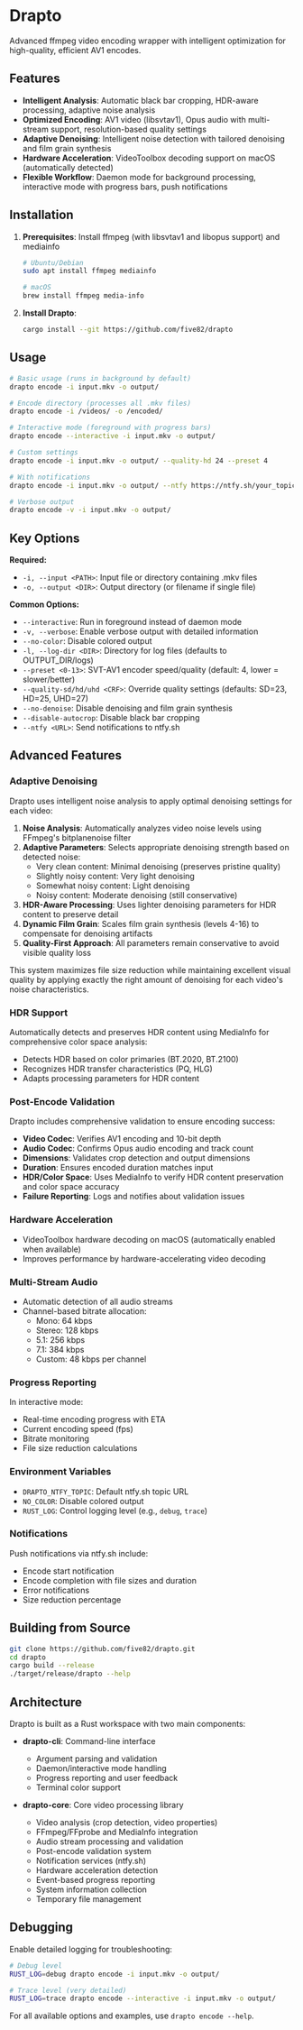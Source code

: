 # Drapto

Advanced ffmpeg video encoding wrapper with intelligent optimization for high-quality, efficient AV1 encodes.

## Features

* **Intelligent Analysis**: Automatic black bar cropping, HDR-aware processing, adaptive noise analysis
* **Optimized Encoding**: AV1 video (libsvtav1), Opus audio with multi-stream support, resolution-based quality settings
* **Adaptive Denoising**: Intelligent noise detection with tailored denoising and film grain synthesis
* **Hardware Acceleration**: VideoToolbox decoding support on macOS (automatically detected)
* **Flexible Workflow**: Daemon mode for background processing, interactive mode with progress bars, push notifications

## Installation

1. **Prerequisites**: Install ffmpeg (with libsvtav1 and libopus support) and mediainfo
   ```bash
   # Ubuntu/Debian
   sudo apt install ffmpeg mediainfo

   # macOS
   brew install ffmpeg media-info
   ```

2. **Install Drapto**:
   ```bash
   cargo install --git https://github.com/five82/drapto
   ```

## Usage

```bash
# Basic usage (runs in background by default)
drapto encode -i input.mkv -o output/

# Encode directory (processes all .mkv files)
drapto encode -i /videos/ -o /encoded/

# Interactive mode (foreground with progress bars)
drapto encode --interactive -i input.mkv -o output/

# Custom settings
drapto encode -i input.mkv -o output/ --quality-hd 24 --preset 4

# With notifications
drapto encode -i input.mkv -o output/ --ntfy https://ntfy.sh/your_topic

# Verbose output
drapto encode -v -i input.mkv -o output/
```

## Key Options

**Required:**
* `-i, --input <PATH>`: Input file or directory containing .mkv files
* `-o, --output <DIR>`: Output directory (or filename if single file)

**Common Options:**
* `--interactive`: Run in foreground instead of daemon mode
* `-v, --verbose`: Enable verbose output with detailed information
* `--no-color`: Disable colored output
* `-l, --log-dir <DIR>`: Directory for log files (defaults to OUTPUT_DIR/logs)
* `--preset <0-13>`: SVT-AV1 encoder speed/quality (default: 4, lower = slower/better)
* `--quality-sd/hd/uhd <CRF>`: Override quality settings (defaults: SD=23, HD=25, UHD=27)
* `--no-denoise`: Disable denoising and film grain synthesis
* `--disable-autocrop`: Disable black bar cropping
* `--ntfy <URL>`: Send notifications to ntfy.sh

## Advanced Features

### Adaptive Denoising

Drapto uses intelligent noise analysis to apply optimal denoising settings for each video:

1. **Noise Analysis**: Automatically analyzes video noise levels using FFmpeg's bitplanenoise filter
2. **Adaptive Parameters**: Selects appropriate denoising strength based on detected noise:
   - Very clean content: Minimal denoising (preserves pristine quality)
   - Slightly noisy content: Very light denoising  
   - Somewhat noisy content: Light denoising
   - Noisy content: Moderate denoising (still conservative)
3. **HDR-Aware Processing**: Uses lighter denoising parameters for HDR content to preserve detail
4. **Dynamic Film Grain**: Scales film grain synthesis (levels 4-16) to compensate for denoising artifacts
5. **Quality-First Approach**: All parameters remain conservative to avoid visible quality loss

This system maximizes file size reduction while maintaining excellent visual quality by applying exactly the right amount of denoising for each video's noise characteristics.

### HDR Support

Automatically detects and preserves HDR content using MediaInfo for comprehensive color space analysis:
- Detects HDR based on color primaries (BT.2020, BT.2100)
- Recognizes HDR transfer characteristics (PQ, HLG)
- Adapts processing parameters for HDR content

### Post-Encode Validation

Drapto includes comprehensive validation to ensure encoding success:

* **Video Codec**: Verifies AV1 encoding and 10-bit depth
* **Audio Codec**: Confirms Opus audio encoding and track count
* **Dimensions**: Validates crop detection and output dimensions
* **Duration**: Ensures encoded duration matches input
* **HDR/Color Space**: Uses MediaInfo to verify HDR content preservation and color space accuracy
* **Failure Reporting**: Logs and notifies about validation issues

### Hardware Acceleration

* VideoToolbox hardware decoding on macOS (automatically enabled when available)
* Improves performance by hardware-accelerating video decoding

### Multi-Stream Audio

* Automatic detection of all audio streams
* Channel-based bitrate allocation:
  * Mono: 64 kbps
  * Stereo: 128 kbps
  * 5.1: 256 kbps
  * 7.1: 384 kbps
  * Custom: 48 kbps per channel

### Progress Reporting

In interactive mode:
* Real-time encoding progress with ETA
* Current encoding speed (fps)
* Bitrate monitoring
* File size reduction calculations

### Environment Variables

* `DRAPTO_NTFY_TOPIC`: Default ntfy.sh topic URL
* `NO_COLOR`: Disable colored output
* `RUST_LOG`: Control logging level (e.g., `debug`, `trace`)

### Notifications

Push notifications via ntfy.sh include:
* Encode start notification
* Encode completion with file sizes and duration
* Error notifications
* Size reduction percentage

## Building from Source

```bash
git clone https://github.com/five82/drapto.git
cd drapto
cargo build --release
./target/release/drapto --help
```

## Architecture

Drapto is built as a Rust workspace with two main components:

* **drapto-cli**: Command-line interface
  * Argument parsing and validation
  * Daemon/interactive mode handling
  * Progress reporting and user feedback
  * Terminal color support

* **drapto-core**: Core video processing library
  * Video analysis (crop detection, video properties)
  * FFmpeg/FFprobe and MediaInfo integration
  * Audio stream processing and validation
  * Post-encode validation system
  * Notification services (ntfy.sh)
  * Hardware acceleration detection
  * Event-based progress reporting
  * System information collection
  * Temporary file management

## Debugging

Enable detailed logging for troubleshooting:

```bash
# Debug level
RUST_LOG=debug drapto encode -i input.mkv -o output/

# Trace level (very detailed)
RUST_LOG=trace drapto encode --interactive -i input.mkv -o output/
```

For all available options and examples, use `drapto encode --help`.

